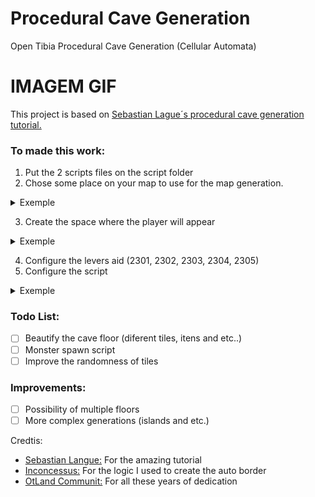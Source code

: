 # Procedural Cave Generation
Open Tibia Procedural Cave Generation (Cellular Automata)

# IMAGEM GIF

This project is based on [Sebastian Lague´s procedural cave generation tutorial.](https://youtube.com/playlist?list=PLFt_AvWsXl0eZgMK_DT5_biRkWXftAOf9)

### To made this work:

1. Put the 2 scripts files on the script folder
2. Chose some place on your map to use for the map generation.
<details>
  <summary>Exemple</summary>
  
  from: (x=1500,y=300,z=7) to (x=1620,y=420,z=7)
  # image

</details>

3. Create the space where the player will appear
<details>
  <summary>Exemple</summary>
  
  from: (x=1555,y=355,z=7) to (x=1565,y=365,z=7)
  # image
  
</details>

4. Configure the levers aid (2301, 2302, 2303, 2304, 2305)
5. Configure the script
<details>
  <summary>Exemple</summary>
  
```lua
local MAPS = {
    [1] = {
        startX = 1500, startY = 300, startZ = 7,
        width = 120, height = 120,
        randonFillPercent = 50,
        roomTheresholdSize = 50,
        wallTheresholdSize = 100,
        playerSpawn ={x=55, y=55, size=10}, --start point x=1555, y=355
        map = {},
        remover_primeira_camada = true,
        style = Styles["Earth"]
    },
    [2] = {
        startX = 1500, startY = 300, startZ = 7,
        width = 120, height = 120,
        randonFillPercent = 52,
        roomTheresholdSize = 50,
        wallTheresholdSize = 100,
        playerSpawn ={x=55, y=55, size=10},
        map = {},
        remover_primeira_camada = true,
        style = Styles["Earth (stone border)"]
    },
    [3] = {
        startX = 1500, startY = 300, startZ = 7,
        width = 120, height = 120,
        randonFillPercent = 55,
        roomTheresholdSize = 20,
        wallTheresholdSize = 50,
        playerSpawn ={x=55, y=55, size=10},
        map = {},
        remover_primeira_camada = true,
        style = Styles["Rock Mountain"]
    },
    [4] = {
        startX = 1500, startY = 300, startZ = 7,
        width = 120, height = 120,
        randonFillPercent = 51,
        roomTheresholdSize = 20,
        wallTheresholdSize = 50,
        playerSpawn ={x=55, y=55, size=10},
        map = {},

        remover_primeira_camada = true,
        style = Styles["Earth Mountain"]
    },
    [5] = {
        startX = 1500, startY = 300, startZ = 7,
        width = 120, height = 120,
        randonFillPercent = 52,
        roomTheresholdSize = 50,
        wallTheresholdSize = 100,
        playerSpawn ={x=55, y=55, size=10},
        map = {},
        remover_primeira_camada = true,
        style = Styles["Darkest Mud (lava)"]
    },
}
```
</details>

### Todo List:
 - [ ] Beautify the cave floor (diferent tiles, itens and etc..)
 - [ ] Monster spawn script
 - [ ] Improve the randomness of tiles

### Improvements:
 - [ ] Possibility of multiple floors
 - [ ] More complex generations (islands and etc.)

Credtis:
- [Sebastian Langue:](https://www.youtube.com/c/SebastianLague) For the amazing tutorial
- [Inconcessus:](https://github.com/Inconcessus/OTMapGen) For the logic I used to create the auto border
- [OtLand Communit:](https://otland.net/) For all these years of dedication
